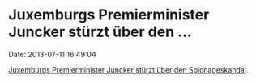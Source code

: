 Juxemburgs Premierminister Juncker stürzt über den \...
=======================================================

Date: 2013-07-11 16:49:04

[Juxemburgs Premierminister Juncker stürzt über den
Spionageskandal](http://www.bbc.co.uk/news/world-europe-23264789).
